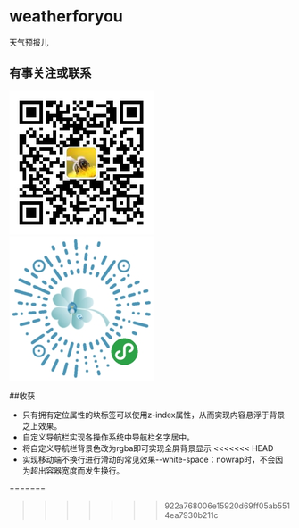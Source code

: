 # weatherforyou
天气预报儿

## 有事关注或联系
![](weixingongzhonghao.jpg)
![](xiaochengxu.jpg)

##收获
- 只有拥有定位属性的块标签可以使用z-index属性，从而实现内容悬浮于背景之上效果。
- 自定义导航栏实现各操作系统中导航栏名字居中。
- 将自定义导航栏背景色改为rgba即可实现全屏背景显示
<<<<<<< HEAD
- 实现移动端不换行进行滑动的常见效果--white-space：nowrap时，不会因为超出容器宽度而发生换行。




=======
>>>>>>> 922a768006e15920d69ff05ab5514ea7930b211c

